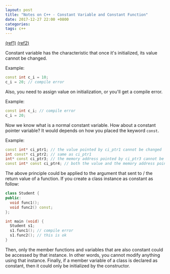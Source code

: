 ```yaml
---
layout: post
title: "Notes on C++ - Constant Variable and Constant Function"
date: 2017-12-27 22:00 +0800
categories:
tags: c++
---
```



[(ref1)](https://scriptjerks.blogspot.tw/2012/07/cconst.html)
[(ref2)](http://blog.xuite.net/tsai.oktomy/program/65131235-const+%E6%94%BE%E7%BD%AE%E4%BD%8D%E7%BD%AE%E7%9A%84%E6%84%8F%E7%BE%A9)

Constant variable has the characteristic that once it's initialized, its value cannot be changed.

Example:
``` c++
const int c_i = 10;
c_i = 20; // compile error
```

Also, you need to assign value on initialization, or you'll get a compile error.

Example:
``` c++
const int c_i; // compile error
c_i = 20;
```

Now we know what is a normal constant variable. How about a constant pointer variable? It would depends on how you placed the keyword `const`.

Example:
``` c++
const int* ci_ptr1; // the value pointed by ci_ptr1 cannot be changed
int const* ci_ptr2; // same as ci_ptr1
int* const ci_ptr3; // the memory address pointed by ci_ptr3 cannot be changed
const int* const ci_ptr4; // both the value and the memory address pointed by ci_ptr4 cannot be changed
```

The above principle could be applied to the argument that sent to / the return value of a function.
If you create a class instance as constant as follow:

``` c++
class Student {
public:
  void func1();
  void func2() const;
};

int main (void) {
  Student s1;
  s1.func1(); // compile error
  s1.func2(); // this is ok
}
```

Then, only the member functions and variables that are also constant could be accessed by that instance. In other words, you cannot modify anything using that instance.
Finally, if a member variable of a class is declared as constant, then it could only be initialized by the constructor.
